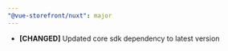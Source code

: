 ```yaml
---
"@vue-storefront/nuxt": major
---
```


- **[CHANGED]** Updated core sdk dependency to latest version
